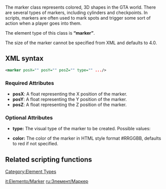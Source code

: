 The marker class represents colored, 3D shapes in the GTA world. There are several types of markers, including cylinders and checkpoints. In scripts, markers are often used to mark spots and trigger some sort of action when a player goes into them.

The element type of this class is **“marker”**.

The size of the marker cannot be specified from XML and defaults to 4.0.

XML syntax
----------

``` xml
<marker posX="" posY="" posZ="" type="" .../>
```

### Required Attributes

-   **posX**: A float representing the X position of the marker.
-   **posY**: A float representing the Y position of the marker.
-   **posZ**: A float representing the Z position of the marker.

### Optional Attributes

-   **type:** The visual type of the marker to be created. Possible values:

-   **color:** The color of the marker in HTML style format \#RRGGBB, defaults to red if not specified.

Related scripting functions
---------------------------

[Category:Element Types](/docs/category:element_types.md "wikilink")

[it:Elemento/Marker](/docs/it:elemento/marker.md "wikilink") [ru:Элемент/Маркер](/docs/ru:Элемент/Маркер.md "wikilink")
